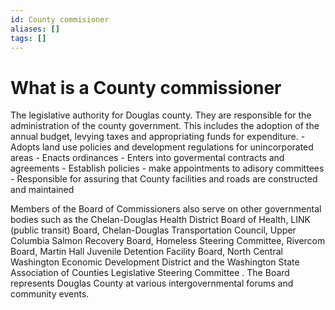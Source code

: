 ```yaml
---
id: County commisioner
aliases: []
tags: []
---
```

# What is a County commissioner

The legislative authority for Douglas county. They are responsible for the administration of the county government. This includes the  adoption of the annual budget, levying taxes and appropriating funds for expenditure. 
    - Adopts land use policies and development regulations for unincorporated areas
    - Enacts ordinances
    - Enters into govermental contracts and agreements
    - Establish policies
    - make appointments to adisory committees
    - Responsible for assuring that County facilities and roads are constructed and maintained

Members of the Board of Commissioners also serve on other governmental bodies such as the Chelan-Douglas Health District Board of Health, LINK (public transit) Board, Chelan-Douglas Transportation Council, Upper Columbia Salmon Recovery Board, Homeless Steering Committee, Rivercom Board, Martin Hall Juvenile Detention Facility Board, North Central Washington Economic Development District and the Washington State Association of Counties Legislative Steering Committee . The Board represents Douglas County at various intergovernmental forums and community events.
